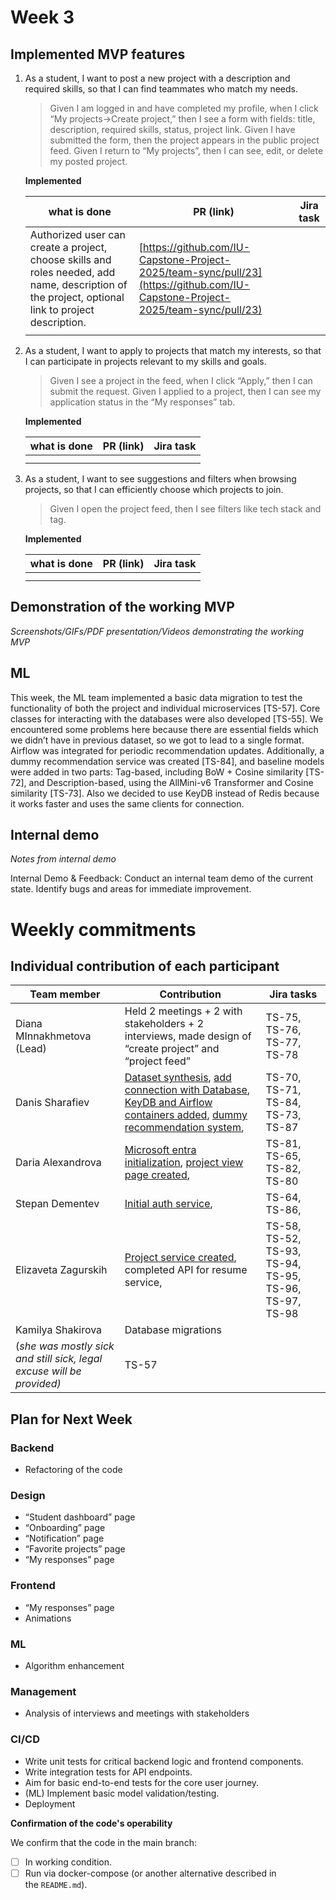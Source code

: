 # Week 3

## **Implemented MVP features**

1. As a student, I want to post a new project with a description and required skills, so that I can find teammates who match my needs.
    
    > Given I am logged in and have completed my profile, when I click “My projects→Create project,” then I see a form with fields: title, description, required skills, status, project link.
    Given I have submitted the form, then the project appears in the public project feed.
    Given I return to “My projects”, then I can see, edit, or delete my posted project.
    > 
    
    **Implemented**
    
    | what is done | PR (link) | Jira task |
    | --- | --- | --- |
    | Authorized user can create a project, choose skills and roles needed, add name, description of the project, optional link to project description.  | [https://github.com/IU-Capstone-Project-2025/team-sync/pull/23](https://github.com/IU-Capstone-Project-2025/team-sync/pull/23) |  |
    |  |  |  |
2. As a student, I want to apply to projects that match my interests, so that I can participate in projects relevant to my skills and goals.
    
    > Given I see a project in the feed, when I click “Apply,” then I can submit the request.
    Given I applied to a project, then I can see my application status in the “My responses” tab.
    > 
    
    **Implemented**
    
    | what is done | PR (link) | Jira task |
    | --- | --- | --- |
    |  |  |  |
    |  |  |  |
    
3. As a student, I want to see suggestions and filters when browsing projects, so that I can efficiently choose which projects to join.
    
    > Given I open the project feed, then I see filters like tech stack and tag.
    > 
    
    **Implemented**
    
    | what is done | PR (link) | Jira task |
    | --- | --- | --- |
    |  |  |  |
    |  |  |  |

## **Demonstration of the working MVP**

*Screenshots/GIFs/PDF presentation/Videos demonstrating the working MVP*

## **ML**

This week, the ML team implemented a basic data migration to test the functionality of both the project and individual microservices [TS-57]. Core classes for interacting with the databases were also developed [TS-55]. We encountered some problems here because there are essential fields which we didn’t have in previous dataset, so we got to lead to a single format. Airflow was integrated for periodic recommendation updates. Additionally, a dummy recommendation service was created [TS-84], and baseline models were added in two parts: Tag-based, including BoW + Cosine similarity [TS-72], and Description-based, using the AllMini-v6 Transformer and Cosine similarity [TS-73]. Also we decided to use KeyDB instead of Redis because it works faster and uses the same clients for connection.

## **Internal demo**

*Notes from internal demo*

Internal Demo & Feedback: Conduct an internal team demo of the current state. Identify bugs and areas for immediate improvement.

# **Weekly commitments**

## **Individual contribution of each participant**

| Team member | Contribution | Jira tasks |
| --- | --- | --- |
| Diana MInnakhmetova (Lead) | Held 2 meetings + 2 with stakeholders + 2 interviews, made design of “create project” and “project feed” | TS-75, TS-76, TS-77, TS-78 |
| Danis Sharafiev | [Dataset synthesis](https://github.com/IU-Capstone-Project-2025/team-sync/pull/17), [add connection with Database](https://github.com/IU-Capstone-Project-2025/team-sync/pull/18), [KeyDB and Airflow containers added](https://github.com/IU-Capstone-Project-2025/team-sync/pull/19), [dummy recommendation system](https://github.com/IU-Capstone-Project-2025/team-sync/pull/25),  | TS-70, TS-71, TS-84, TS-73, TS-87 |
| Daria Alexandrova | [Microsoft entra initialization](https://github.com/IU-Capstone-Project-2025/team-sync/pull/20), [project view page created](https://github.com/IU-Capstone-Project-2025/team-sync/pull/26),  | TS-81, TS-65, TS-82, TS-80 |
| Stepan Dementev | [Initial auth service](https://github.com/IU-Capstone-Project-2025/team-sync/pull/21),  | TS-64, TS-86,  |
| Elizaveta Zagurskih | [Project service created](https://github.com/IU-Capstone-Project-2025/team-sync/pull/23), completed API for resume service,  | TS-58, TS-52, TS-93, TS-94, TS-95, TS-96, TS-97, TS-98 |
| Kamilya Shakirova | Database migrations
(*she was mostly sick and still sick, legal excuse will be provided)* | TS-57 |

## **Plan for Next Week**

### Backend

- Refactoring of the code

### Design

- “Student dashboard” page
- “Onboarding” page
- “Notification” page
- “Favorite projects” page
- “My responses” page

### Frontend

- “My responses” page
- Animations

### ML

- Algorithm enhancement

### Management

- Analysis of interviews and meetings with stakeholders

### CI/CD

- Write unit tests for critical backend logic and frontend components.
- Write integration tests for API endpoints.
- Aim for basic end-to-end tests for the core user journey.
- (ML) Implement basic model validation/testing.
- Deployment

**Confirmation of the code's operability**

We confirm that the code in the main branch:

- [ ]  In working condition.
- [ ]  Run via docker-compose (or another alternative described in the `README.md`).